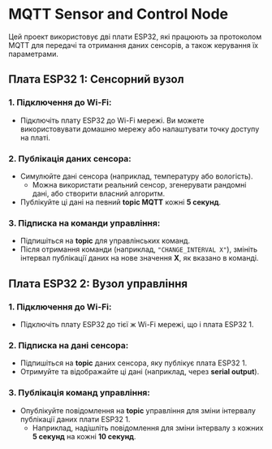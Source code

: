 # MQTT Sensor and Control Node

Цей проект використовує дві плати ESP32, які працюють за протоколом MQTT для передачі та отримання даних сенсорів, а також керування їх параметрами.

## Плата ESP32 1: **Сенсорний вузол**

### 1. **Підключення до Wi-Fi:**
- Підключіть плату ESP32 до Wi-Fi мережі. Ви можете використовувати домашню мережу або налаштувати точку доступу на платі.

### 2. **Публікація даних сенсора:**
- Симулюйте дані сенсора (наприклад, температуру або вологість).
  - Можна використати реальний сенсор, згенерувати рандомні дані, або створити власний алгоритм.
- Публікуйте ці дані на певний **topic MQTT** кожні **5 секунд**.
  
### 3. **Підписка на команди управління:**
- Підпишіться на **topic** для управлінських команд.
- Після отримання команди (наприклад, `"CHANGE_INTERVAL X"`), змініть інтервал публікації даних на нове значення **X**, як вказано в команді.

## Плата ESP32 2: **Вузол управління**

### 1. **Підключення до Wi-Fi:**
- Підключіть плату ESP32 до тієї ж Wi-Fi мережі, що і плата ESP32 1.

### 2. **Підписка на дані сенсора:**
- Підпишіться на **topic** даних сенсора, яку публікує плата ESP32 1.
- Отримуйте та відображайте ці дані (наприклад, через **serial output**).

### 3. **Публікація команд управління:**
- Опублікуйте повідомлення на **topic** управління для зміни інтервалу публікації даних плати ESP32 1.
  - Наприклад, надішліть повідомлення для зміни інтервалу з кожних **5 секунд** на кожні **10 секунд**.
